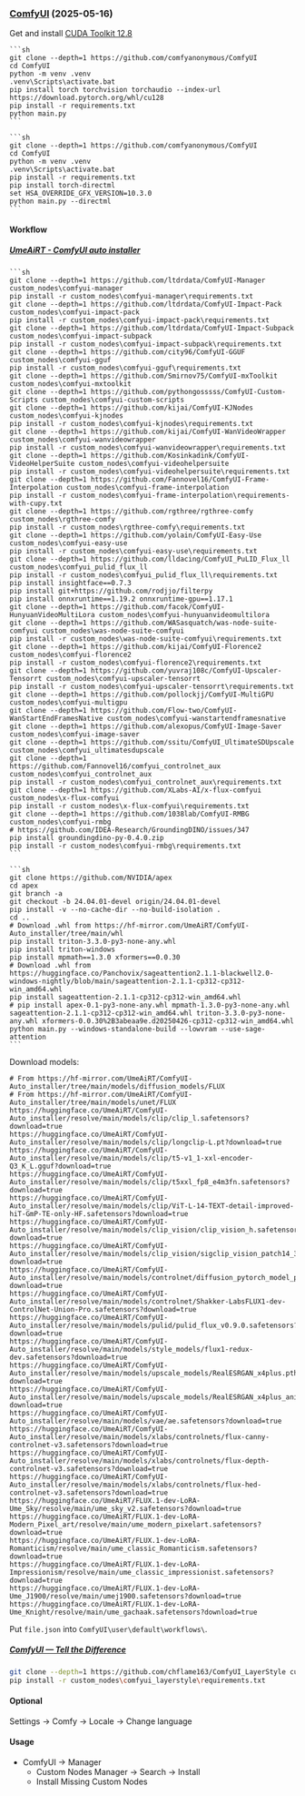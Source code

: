 ### [ComfyUI](https://github.com/comfyanonymous/ComfyUI) (2025-05-16)

Get and install [CUDA Toolkit 12.8](https://developer.nvidia.com/cuda-12-8-0-download-archive)

````{tab} From source
```sh
git clone --depth=1 https://github.com/comfyanonymous/ComfyUI
cd ComfyUI
python -m venv .venv
.venv\Scripts\activate.bat
pip install torch torchvision torchaudio --index-url https://download.pytorch.org/whl/cu128
pip install -r requirements.txt
python main.py
```
````

````{tab} From source (AMD) (Cache)
```sh
git clone --depth=1 https://github.com/comfyanonymous/ComfyUI
cd ComfyUI
python -m venv .venv
.venv\Scripts\activate.bat
pip install -r requirements.txt
pip install torch-directml
set HSA_OVERRIDE_GFX_VERSION=10.3.0
python main.py --directml
```
````

#### Workflow

##### [UmeAiRT - ComfyUI auto installer](https://huggingface.co/UmeAiRT/ComfyUI-Auto_installer)

````{tab} From source
```sh
git clone --depth=1 https://github.com/ltdrdata/ComfyUI-Manager custom_nodes\comfyui-manager
pip install -r custom_nodes\comfyui-manager\requirements.txt
git clone --depth=1 https://github.com/ltdrdata/ComfyUI-Impact-Pack custom_nodes\comfyui-impact-pack
pip install -r custom_nodes\comfyui-impact-pack\requirements.txt
git clone --depth=1 https://github.com/ltdrdata/ComfyUI-Impact-Subpack custom_nodes\comfyui-impact-subpack
pip install -r custom_nodes\comfyui-impact-subpack\requirements.txt
git clone --depth=1 https://github.com/city96/ComfyUI-GGUF custom_nodes\comfyui-gguf
pip install -r custom_nodes\comfyui-gguf\requirements.txt
git clone --depth=1 https://github.com/Smirnov75/ComfyUI-mxToolkit custom_nodes\comfyui-mxtoolkit
git clone --depth=1 https://github.com/pythongosssss/ComfyUI-Custom-Scripts custom_nodes\comfyui-custom-scripts
git clone --depth=1 https://github.com/kijai/ComfyUI-KJNodes custom_nodes\comfyui-kjnodes
pip install -r custom_nodes\comfyui-kjnodes\requirements.txt
git clone --depth=1 https://github.com/kijai/ComfyUI-WanVideoWrapper custom_nodes\comfyui-wanvideowrapper
pip install -r custom_nodes\comfyui-wanvideowrapper\requirements.txt
git clone --depth=1 https://github.com/Kosinkadink/ComfyUI-VideoHelperSuite custom_nodes\comfyui-videohelpersuite
pip install -r custom_nodes\comfyui-videohelpersuite\requirements.txt
git clone --depth=1 https://github.com/Fannovel16/ComfyUI-Frame-Interpolation custom_nodes\comfyui-frame-interpolation
pip install -r custom_nodes\comfyui-frame-interpolation\requirements-with-cupy.txt
git clone --depth=1 https://github.com/rgthree/rgthree-comfy custom_nodes\rgthree-comfy
pip install -r custom_nodes\rgthree-comfy\requirements.txt
git clone --depth=1 https://github.com/yolain/ComfyUI-Easy-Use custom_nodes\comfyui-easy-use
pip install -r custom_nodes\comfyui-easy-use\requirements.txt
git clone --depth=1 https://github.com/lldacing/ComfyUI_PuLID_Flux_ll custom_nodes\comfyui_pulid_flux_ll
pip install -r custom_nodes\comfyui_pulid_flux_ll\requirements.txt
pip install insightface==0.7.3
pip install git+https://github.com/rodjjo/filterpy
pip install onnxruntime==1.19.2 onnxruntime-gpu==1.17.1
git clone --depth=1 https://github.com/facok/ComfyUI-HunyuanVideoMultiLora custom_nodes\comfyui-hunyuanvideomultilora
git clone --depth=1 https://github.com/WASasquatch/was-node-suite-comfyui custom_nodes\was-node-suite-comfyui
pip install -r custom_nodes\was-node-suite-comfyui\requirements.txt
git clone --depth=1 https://github.com/kijai/ComfyUI-Florence2 custom_nodes\comfyui-florence2
pip install -r custom_nodes\comfyui-florence2\requirements.txt
git clone --depth=1 https://github.com/yuvraj108c/ComfyUI-Upscaler-Tensorrt custom_nodes\comfyui-upscaler-tensorrt
pip install -r custom_nodes\comfyui-upscaler-tensorrt\requirements.txt
git clone --depth=1 https://github.com/pollockjj/ComfyUI-MultiGPU custom_nodes\comfyui-multigpu
git clone --depth=1 https://github.com/Flow-two/ComfyUI-WanStartEndFramesNative custom_nodes\comfyui-wanstartendframesnative
git clone --depth=1 https://github.com/alexopus/ComfyUI-Image-Saver custom_nodes\comfyui-image-saver
git clone --depth=1 https://github.com/ssitu/ComfyUI_UltimateSDUpscale custom_nodes\comfyui_ultimatesdupscale
git clone --depth=1 https://github.com/Fannovel16/comfyui_controlnet_aux custom_nodes\comfyui_controlnet_aux
pip install -r custom_nodes\comfyui_controlnet_aux\requirements.txt
git clone --depth=1 https://github.com/XLabs-AI/x-flux-comfyui custom_nodes\x-flux-comfyui
pip install -r custom_nodes\x-flux-comfyui\requirements.txt
git clone --depth=1 https://github.com/1038lab/ComfyUI-RMBG custom_nodes\comfyui-rmbg
# https://github.com/IDEA-Research/GroundingDINO/issues/347
pip install groundingdino-py-0.4.0.zip
pip install -r custom_nodes\comfyui-rmbg\requirements.txt
```

```sh
git clone https://github.com/NVIDIA/apex
cd apex
git branch -a
git checkout -b 24.04.01-devel origin/24.04.01-devel
pip install -v --no-cache-dir --no-build-isolation .
cd ..
# Download .whl from https://hf-mirror.com/UmeAiRT/ComfyUI-Auto_installer/tree/main/whl
pip install triton-3.3.0-py3-none-any.whl
pip install triton-windows
pip install mpmath==1.3.0 xformers==0.0.30
# Download .whl from https://huggingface.co/Panchovix/sageattention2.1.1-blackwell2.0-windows-nightly/blob/main/sageattention-2.1.1-cp312-cp312-win_amd64.whl
pip install sageattention-2.1.1-cp312-cp312-win_amd64.whl
# pip install apex-0.1-py3-none-any.whl mpmath-1.3.0-py3-none-any.whl sageattention-2.1.1-cp312-cp312-win_amd64.whl triton-3.3.0-py3-none-any.whl xformers-0.0.30%2B3abeaa9e.d20250426-cp312-cp312-win_amd64.whl
python main.py --windows-standalone-build --lowvram --use-sage-attention
```
````

Download models:

```
# From https://hf-mirror.com/UmeAiRT/ComfyUI-Auto_installer/tree/main/models/diffusion_models/FLUX
# From https://hf-mirror.com/UmeAiRT/ComfyUI-Auto_installer/tree/main/models/unet/FLUX
https://huggingface.co/UmeAiRT/ComfyUI-Auto_installer/resolve/main/models/clip/clip_l.safetensors?download=true
https://huggingface.co/UmeAiRT/ComfyUI-Auto_installer/resolve/main/models/clip/longclip-L.pt?download=true
https://huggingface.co/UmeAiRT/ComfyUI-Auto_installer/resolve/main/models/clip/t5-v1_1-xxl-encoder-Q3_K_L.gguf?download=true
https://huggingface.co/UmeAiRT/ComfyUI-Auto_installer/resolve/main/models/clip/t5xxl_fp8_e4m3fn.safetensors?download=true
https://huggingface.co/UmeAiRT/ComfyUI-Auto_installer/resolve/main/models/clip/ViT-L-14-TEXT-detail-improved-hiT-GmP-TE-only-HF.safetensors?download=true
https://huggingface.co/UmeAiRT/ComfyUI-Auto_installer/resolve/main/models/clip_vision/clip_vision_h.safetensors?download=true
https://huggingface.co/UmeAiRT/ComfyUI-Auto_installer/resolve/main/models/clip_vision/sigclip_vision_patch14_384.safetensors?download=true
https://huggingface.co/UmeAiRT/ComfyUI-Auto_installer/resolve/main/models/controlnet/diffusion_pytorch_model_promax.safetensors?download=true
https://huggingface.co/UmeAiRT/ComfyUI-Auto_installer/resolve/main/models/controlnet/Shakker-LabsFLUX1-dev-ControlNet-Union-Pro.safetensors?download=true
https://huggingface.co/UmeAiRT/ComfyUI-Auto_installer/resolve/main/models/pulid/pulid_flux_v0.9.0.safetensors?download=true
https://huggingface.co/UmeAiRT/ComfyUI-Auto_installer/resolve/main/models/style_models/flux1-redux-dev.safetensors?download=true
https://huggingface.co/UmeAiRT/ComfyUI-Auto_installer/resolve/main/models/upscale_models/RealESRGAN_x4plus.pth?download=true
https://huggingface.co/UmeAiRT/ComfyUI-Auto_installer/resolve/main/models/upscale_models/RealESRGAN_x4plus_anime_6B.pth?download=true
https://huggingface.co/UmeAiRT/ComfyUI-Auto_installer/resolve/main/models/vae/ae.safetensors?download=true
https://huggingface.co/UmeAiRT/ComfyUI-Auto_installer/resolve/main/models/xlabs/controlnets/flux-canny-controlnet-v3.safetensors?download=true
https://huggingface.co/UmeAiRT/ComfyUI-Auto_installer/resolve/main/models/xlabs/controlnets/flux-depth-controlnet-v3.safetensors?download=true
https://huggingface.co/UmeAiRT/ComfyUI-Auto_installer/resolve/main/models/xlabs/controlnets/flux-hed-controlnet-v3.safetensors?download=true
https://huggingface.co/UmeAiRT/FLUX.1-dev-LoRA-Ume_Sky/resolve/main/ume_sky_v2.safetensors?download=true
https://huggingface.co/UmeAiRT/FLUX.1-dev-LoRA-Modern_Pixel_art/resolve/main/ume_modern_pixelart.safetensors?download=true
https://huggingface.co/UmeAiRT/FLUX.1-dev-LoRA-Romanticism/resolve/main/ume_classic_Romanticism.safetensors?download=true
https://huggingface.co/UmeAiRT/FLUX.1-dev-LoRA-Impressionism/resolve/main/ume_classic_impressionist.safetensors?download=true
https://huggingface.co/UmeAiRT/FLUX.1-dev-LoRA-Ume_J1900/resolve/main/umej1900.safetensors?download=true
https://huggingface.co/UmeAiRT/FLUX.1-dev-LoRA-Ume_Knight/resolve/main/ume_gachaak.safetensors?download=true
```

Put `file.json` into `ComfyUI\user\default\workflows\`.

##### [ComfyUI — Tell the Difference](https://civitai.com/models/533218/comfyui-tell-the-difference)

```sh
git clone --depth=1 https://github.com/chflame163/ComfyUI_LayerStyle custom_nodes\comfyui_layerstyle
pip install -r custom_nodes\comfyui_layerstyle\requirements.txt
```

#### Optional

Settings → Comfy → Locale → Change language

#### Usage

- ComfyUI → Manager
	- Custom Nodes Manager → Search → Install
	- Install Missing Custom Nodes

[^1]: [Installing ComfyUI on Windows for AMD GPUs](https://atlassc.net/2025/01/15/installing-comfyui-on-windows-for-amd-gpus)
[^2]: [Error occurred when executing DepthAnythingPreprocessor:](https://github.com/Fannovel16/comfyui_controlnet_aux/issues/338)
